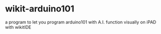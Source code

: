 # wikit-arduino101
a program to let you program arduino101 with A.I. function visually on iPAD with wikitIDE
